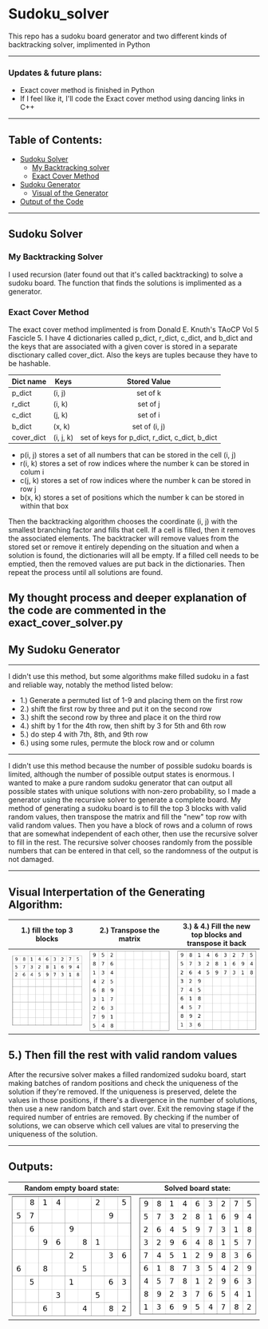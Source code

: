 # Sudoku_solver
This repo has a sudoku board generator and two different kinds of backtracking solver, implimented in Python</br>

---
### Updates & future plans:
- Exact cover method is finished in Python
-  If I feel like it, I'll code the Exact cover method using dancing links in C++
---
## Table of Contents:
- [Sudoku Solver](#solver)
    - [My Backtracking solver](#solver1)
    - [Exact Cover Method](#solver2)
- [Sudoku Generator](#generator)
    - [Visual of the Generator](#visual)
- [Output of the Code](#output)

---
<a id = "solver"></a>  

## Sudoku Solver 

<a id = "solver1"></a>

### My Backtracking Solver
I used recursion (later found out that it's called backtracking) to solve a sudoku board.  The function that finds the solutions is implimented as a generator.



<a id = "solver2"></a>  

### Exact Cover Method
The exact cover method implimented is from Donald E. Knuth's TAoCP Vol 5 Fascicle 5.
I have 4 dictionaries called p_dict, r_dict, c_dict, and b_dict and the keys that are associated with a given cover is stored in a separate disctionary called cover_dict. Also the keys are tuples because they have to be hashable.
<table>
    <thead>
        <tr>
            <th align="left">Dict name</th>
            <th align="center">Keys</th>
            <th align="center">Stored Value</th>
        </tr>
    </thead>
    <tbody>
        <tr>
            <td align="left">p_dict</td>
            <td align="left">(i, j)</td>
            <td align="center">set of k</td>
        </tr>
        <tr>
            <td align="left">r_dict</td>
            <td align="left">(i, k)</td>
            <td align="center">set of j</td>
        </tr>
        <tr>
            <td align="left">c_dict</td>
            <td align="left">(j, k)</td>
            <td align="center">set of i</td>
        </tr>
        <tr>
            <td align="left">b_dict</td>
            <td align="left">(x, k)</td>
            <td align="center">set of (i, j)</td>
        </tr>
         <tr>
            <td align="left">cover_dict</td>
            <td align="left">(i, j, k)</td>
            <td align="center">set of keys for p_dict, r_dict, c_dict, b_dict</td>
        </tr>
    </tbody>
</table>

- p(i, j) stores a set of all numbers that can be stored in the cell (i, j)
- r(i, k) stores a set of row indices where the number k can be stored in colum i 
- c(j, k) stores a set of row indices where the number k can be stored in row j
- b(x, k) stores a set of positions which the number k can be stored in within that box

Then the backtracking algorithm chooses the coordinate (i, j) with the smallest branching factor and fills that cell.  If a cell is filled, then it removes the associated elements.  The backtracker will remove values from the stored set or remove it entirely depending on the situation and when a solution is found, the dictionaries will all be empty. If a filled cell needs to be emptied, then the removed values are put back in the dictionaries. Then repeat the process until all solutions are found.

My thought process and deeper explanation of the code are commented in the exact_cover_solver.py
---
<a id = "generator"></a>  
## My Sudoku Generator
---
I didn't use this method, but some algorithms make filled sudoku in a fast and reliable way, notably the method listed below:
- 1.) Generate a permuted list of 1-9 and placing them on the first row
- 2.) shift the first row by three and put it on the second row
- 3.) shift the second row by three and place it on the third row 
- 4.) shift by 1 for the 4th row, then shift by 3 for 5th and 6th row
- 5.) do step 4 with 7th, 8th, and 9th row
- 6.) using some rules, permute the block row and or column
---

I didn't use this method because the number of possible sudoku boards is limited, although the number of possible output states is enormous. I wanted to make a pure random sudoku generator that can output all possible states with unique solutions with non-zero probability, so I made a generator using the recursive solver to generate a complete board.
My method of generating a sudoku board is to fill the top 3 blocks with valid random values, then transpose the matrix and fill the "new" top row with valid random values. Then you have a block of rows and a column of rows that are somewhat independent of each other, then use the recursive solver to fill in the rest.  The recursive solver chooses randomly from the possible numbers that can be entered in that cell, so the randomness of the output is not damaged.

---
<a id = "visual"></a> 
## Visual Interpertation of the Generating Algorithm:
| 1.) fill the top 3 blocks |2.) Transpose the matrix | 3.) & 4.) Fill the new top blocks and transpose it back|
|---------------------------|---------------------------|---------------------------|
| ![board1](images/Figure_1.png)   |   ![board2](images/Figure_2.png) |   ![board3](images/Figure_3.png) |

5.) Then fill the rest with valid random values
---

After the recursive solver makes a filled randomized sudoku board, start making batches of random positions and check the uniqueness of the solution if they're removed.  If the uniqueness is preserved, delete the values in those positions, if there's a divergence in the number of solutions, then use a new random batch and start over.  Exit the removing stage if the required number of entries are removed.  By checking if the number of solutions, we can observe which cell values are vital to preserving the uniqueness of the solution.

---
<a id = "output"></a> 
## Outputs:
|Random empty board state:|Solved board state: |
|--------------------------|-----------------------|
|![empty_state](images/Figure_4.png) | ![solved_state](images/Figure_5.png)|